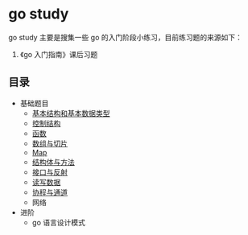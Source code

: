 # go study

go study 主要是搜集一些 go 的入门阶段小练习，目前练习题的来源如下：

1. 《go 入门指南》课后习题

## 目录

- 基础题目
  - [基本结构和基本数据类型](https://github.com/Eternaldeath/go-study/tree/master/%E5%9F%BA%E6%9C%AC%E7%BB%93%E6%9E%84%E5%92%8C%E5%9F%BA%E6%9C%AC%E6%95%B0%E6%8D%AE%E7%B1%BB%E5%9E%8B)
  - [控制结构](https://github.com/Eternaldeath/go-study/tree/master/%E6%8E%A7%E5%88%B6%E7%BB%93%E6%9E%84)
  - [函数](https://github.com/Eternaldeath/go-study/tree/master/%E5%87%BD%E6%95%B0)
  - [数组与切片](https://github.com/Eternaldeath/go-study/tree/master/%E6%95%B0%E7%BB%84%E4%B8%8E%E5%88%87%E7%89%87)
  - [Map](https://github.com/Eternaldeath/go-study/tree/master/Map)
  - [结构体与方法](https://github.com/Eternaldeath/go-study/tree/master/%E7%BB%93%E6%9E%84%E4%BD%93%E4%B8%8E%E6%96%B9%E6%B3%95)
  - [接口与反射](https://github.com/Eternaldeath/go-study/tree/master/%E6%8E%A5%E5%8F%A3%E4%B8%8E%E5%8F%8D%E5%B0%84)
  - [读写数据](https://github.com/Eternaldeath/go-study/tree/master/%E8%AF%BB%E5%86%99%E6%95%B0%E6%8D%AE)
  - [协程与通道](https://github.com/Eternaldeath/go-study/tree/master/%E5%8D%8F%E7%A8%8B%E4%B8%8E%E9%80%9A%E9%81%93)
  - 网络
- 进阶
  - go 语言设计模式
